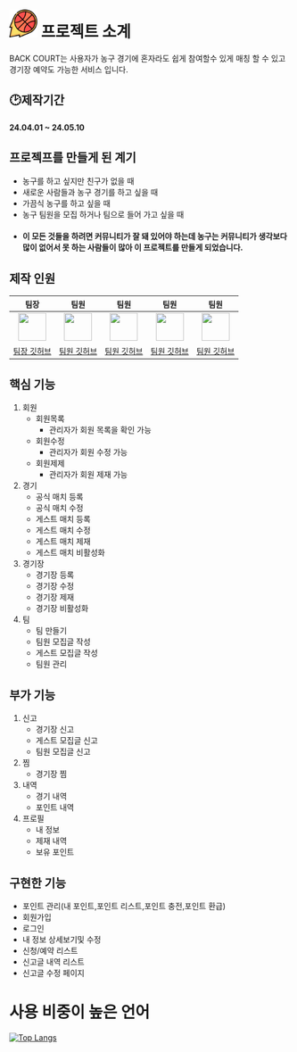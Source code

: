 # <img src="/src/main/webapp/resources/img/icon/logo.png"  width="50px" height="50px"></img> 프로젝트 소계
 BACK COURT는 사용자가 농구 경기에 혼자라도 쉽게 참여할수 있게 매칭 할 수 있고 경기장 예약도 가능한 서비스 입니다.

## 🕑제작기간
#### 24.04.01 ~ 24.05.10<br/>


## 프로젝프를 만들게 된 계기
- 농구를 하고 싶지만 친구가 없을 때
- 새로운 사람들과 농구 경기를 하고 싶을 때
- 가끔식 농구를 하고 싶을 때
- 농구 팀원을 모집 하거나 팀으로 들어 가고 싶을 때
- #### 이 모든 것들을 하려면 커뮤니티가 잘 돼 있어야 하는데 농구는 커뮤니티가 생각보다 많이 없어서 못 하는 사람들이 많아 이 프로젝트를 만들게 되었습니다.


## 제작 인원
|팀장|팀원|팀원|팀원|팀원|
|:-:|:-:|:-:|:-:|:-:|
|<img src="https://avatars.githubusercontent.com/u/77182293?v=4" width="50px" height="50px"/>|<img src="https://avatars.githubusercontent.com/u/157499897?v=4" width="50px" height="50px"/>|<img src="https://avatars.githubusercontent.com/u/167273720?v=4" width="50px" height="50px"/>|<img src="https://avatars.githubusercontent.com/u/167273795?v=4" width="50px" height="50px"/>|<img src="https://avatars.githubusercontent.com/u/63435073?v=4" width="50px" height="50px"/>|
|[팀장 깃허브](https://github.com/eogns22222)|[팀원 깃허브](https://github.com/apg021067)|[팀원 깃허브](https://github.com/min0eda)|[팀원 깃허브](https://github.com/tmdals9781)|[팀원 깃허브](https://github.com/woo677)|



## 핵심 기능
1. 회원
    - 회원목록
      - 관리자가 회원 목록을 확인 가능
    - 회원수정
      - 관리자가 회원 수정 가능
    - 회원제제
      - 관리자가 회원 제재 가능
2. 경기
    - 공식 매치 등록
    - 공식 매치 수정
    - 게스트 매치 등록
    - 게스트 매치 수정
    - 게스트 매치 제재
    - 게스트 매치 비활성화
4. 경기장
    - 경기장 등록
    - 경기장 수정
    - 경기장 제재
    - 경기장 비활성화
5. 팀
    - 팀 만들기
    - 팀원 모집글 작성
    - 게스트 모집글 작성
    - 팀원 관리

## 부가 기능
1. 신고
    - 경기장 신고
    - 게스트 모집글 신고
    - 팀원 모집글 신고
2. 찜
    - 경기장 찜
3. 내역
    - 경기 내역
    - 포인트 내역
4. 프로필
    - 내 정보
    - 제재 내역
    - 보유 포인트

## 구현한 기능
- 포인트 관리(내 포인트,포인트 리스트,포인트 충전,포인트 환급)
- 회원가입
- 로그인
- 내 정보 상세보기및 수정
- 신청/예약 리스트
- 신고글 내역 리스트
- 신고글 수정 페이지


# 사용 비중이 높은 언어
[![Top Langs](https://github-readme-stats.vercel.app/api/top-langs/?username=woo677&layout=donut&theme=radical)](https://github.com/anuraghazra/github-readme-stats)

